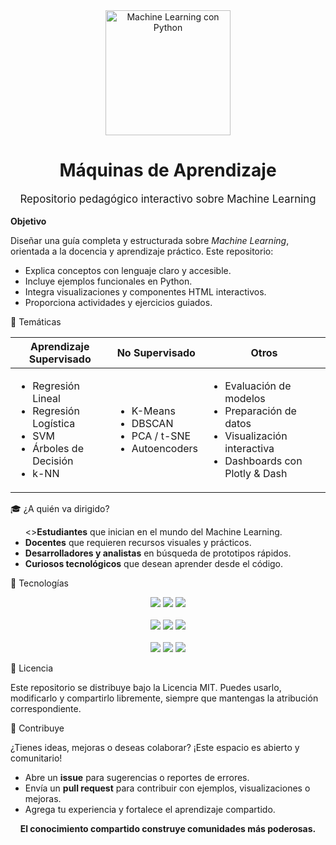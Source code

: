 <!-- Título y logo -->
<div align="center">
  <img src="https://drive.google.com/uc?export=view&id=1Cd5CvEn4VY5mI220WTtgswq5Spwq1DFL" alt="Machine Learning con Python" width="200"/>
  <h1>Máquinas de Aprendizaje</h1>
  <p style="font-size: 1.2em;">Repositorio pedagógico interactivo sobre Machine Learning</p>
</div>




 **Objetivo**

Diseñar una guía completa y estructurada sobre *Machine Learning*, orientada a la docencia y aprendizaje práctico. Este repositorio:

<ul>
  <li>Explica conceptos con lenguaje claro y accesible.</li>
  <li>Incluye ejemplos funcionales en Python.</li>
  <li>Integra visualizaciones y componentes HTML interactivos.</li>
  <li>Proporciona actividades y ejercicios guiados.</li>
</ul>



 📂 Temáticas 

<div align="center">

<table>
  <thead>
    <tr><th style="text-align:center;">Aprendizaje Supervisado</th><th style="text-align:center;">No Supervisado</th><th style="text-align:center;">Otros</th></tr>
  </thead>
  <tbody>
    <tr>
      <td>
        <ul>
          <li>Regresión Lineal</li>
          <li>Regresión Logística</li>
          <li>SVM</li>
          <li>Árboles de Decisión</li>
          <li>k-NN</li>
        </ul>
      </td>
      <td>
        <ul>
          <li>K-Means</li>
          <li>DBSCAN</li>
          <li>PCA / t-SNE</li>
          <li>Autoencoders</li>
        </ul>
      </td>
      <td>
        <ul>
          <li>Evaluación de modelos</li>
          <li>Preparación de datos</li>
          <li>Visualización interactiva</li>
          <li>Dashboards con Plotly & Dash</li>
        </ul>
      </td>
    </tr>
  </tbody>
</table>

</div>



🎓 ¿A quién va dirigido?

<ul>
  <><strong>Estudiantes</strong> que inician en el mundo del Machine Learning.</>
  <li><strong>Docentes</strong> que requieren recursos visuales y prácticos.</li>
  <li><strong>Desarrolladores y analistas</strong> en búsqueda de prototipos rápidos.</li>
  <li><strong>Curiosos tecnológicos</strong> que desean aprender desde el código.</li>
</ul>



 🧪 Tecnologías 

<div align="center">
  <a href="https://scikit-learn.org/" target="_blank"><img src="https://img.shields.io/badge/scikit--learn-F7931E?style=for-the-badge&logo=scikit-learn&logoColor=white"/></a>
  <a href="https://pandas.pydata.org/" target="_blank"><img src="https://img.shields.io/badge/Pandas-150458?style=for-the-badge&logo=pandas&logoColor=white"/></a>
  <a href="https://numpy.org/" target="_blank"><img src="https://img.shields.io/badge/Numpy-013243?style=for-the-badge&logo=numpy&logoColor=white"/></a>
  <br><br>
  <a href="https://plotly.com/" target="_blank"><img src="https://img.shields.io/badge/Plotly-3F4F75?style=for-the-badge&logo=plotly&logoColor=white"/></a>
  <a href="https://dash.plotly.com/" target="_blank"><img src="https://img.shields.io/badge/Dash-000000?style=for-the-badge&logo=plotly&logoColor=white"/></a>
  <a href="https://matplotlib.org/" target="_blank"><img src="https://img.shields.io/badge/Matplotlib-007ACC?style=for-the-badge&logo=python&logoColor=white"/></a>
  <br><br>
  <a href="https://jupyter.org/" target="_blank"><img src="https://img.shields.io/badge/Jupyter-F37626?style=for-the-badge&logo=jupyter&logoColor=white"/></a>
  <a href="https://voila.readthedocs.io/" target="_blank"><img src="https://img.shields.io/badge/Voila-43B02A?style=for-the-badge&logo=python&logoColor=white"/></a>
  <a href="https://ipywidgets.readthedocs.io/" target="_blank"><img src="https://img.shields.io/badge/IPyWidgets-E760A4?style=for-the-badge&logo=python&logoColor=white"/></a>
</div>



📜 Licencia

Este repositorio se distribuye bajo la Licencia MIT. Puedes usarlo, modificarlo y compartirlo libremente, siempre que mantengas la atribución correspondiente.


🤝 Contribuye

¿Tienes ideas, mejoras o deseas colaborar? ¡Este espacio es abierto y comunitario!

<ul>
  <li>Abre un <strong>issue</strong> para sugerencias o reportes de errores.</li>
  <li>Envía un <strong>pull request</strong> para contribuir con ejemplos, visualizaciones o mejoras.</li>
  <li>Agrega tu experiencia y fortalece el aprendizaje compartido.</li>
</ul>

<div align="center">
  <strong>El conocimiento compartido construye comunidades más poderosas.</strong>
</div>

